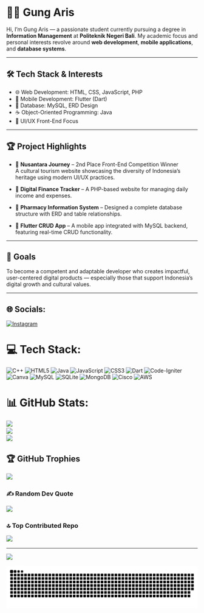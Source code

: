 # 👨‍💻 Gung Aris

Hi, I’m Gung Aris — a passionate student currently pursuing a degree in **Information Management** at **Politeknik Negeri Bali**. My academic focus and personal interests revolve around **web development**, **mobile applications**, and **database systems**.

---

## 🛠 Tech Stack & Interests

- 🌐 Web Development: HTML, CSS, JavaScript, PHP
- 📱 Mobile Development: Flutter (Dart)  
- 💾 Database: MySQL, ERD Design
- ☕ Object-Oriented Programming: Java  
- 🎨 UI/UX Front-End Focus

---

## 🏆 Project Highlights

- 🥈 **Nusantara Journey** – 2nd Place Front-End Competition Winner  
  A cultural tourism website showcasing the diversity of Indonesia’s heritage using modern UI/UX practices.

- 💼 **Digital Finance Tracker** – A PHP-based website for managing daily income and expenses.

- 💊 **Pharmacy Information System** – Designed a complete database structure with ERD and table relationships.

- 📱 **Flutter CRUD App** – A mobile app integrated with MySQL backend, featuring real-time CRUD functionality.

---

## 🎯 Goals

To become a competent and adaptable developer who creates impactful, user-centered digital products — especially those that support Indonesia’s digital growth and cultural values.

---


## 🌐 Socials:
[![Instagram](https://img.shields.io/badge/Instagram-%23E4405F.svg?logo=Instagram&logoColor=white)](https://instagram.com/agungarss) 

# 💻 Tech Stack:
![C++](https://img.shields.io/badge/c++-%2300599C.svg?style=for-the-badge&logo=c%2B%2B&logoColor=white) ![HTML5](https://img.shields.io/badge/html5-%23E34F26.svg?style=for-the-badge&logo=html5&logoColor=white) ![Java](https://img.shields.io/badge/java-%23ED8B00.svg?style=for-the-badge&logo=openjdk&logoColor=white) ![JavaScript](https://img.shields.io/badge/javascript-%23323330.svg?style=for-the-badge&logo=javascript&logoColor=%23F7DF1E) ![CSS3](https://img.shields.io/badge/css3-%231572B6.svg?style=for-the-badge&logo=css3&logoColor=white) ![Dart](https://img.shields.io/badge/dart-%230175C2.svg?style=for-the-badge&logo=dart&logoColor=white) ![Code-Igniter](https://img.shields.io/badge/CodeIgniter-%23EF4223.svg?style=for-the-badge&logo=codeIgniter&logoColor=white) ![Canva](https://img.shields.io/badge/Canva-%2300C4CC.svg?style=for-the-badge&logo=Canva&logoColor=white) ![MySQL](https://img.shields.io/badge/mysql-4479A1.svg?style=for-the-badge&logo=mysql&logoColor=white) ![SQLite](https://img.shields.io/badge/sqlite-%2307405e.svg?style=for-the-badge&logo=sqlite&logoColor=white) ![MongoDB](https://img.shields.io/badge/MongoDB-%234ea94b.svg?style=for-the-badge&logo=mongodb&logoColor=white) ![Cisco](https://img.shields.io/badge/cisco-%23049fd9.svg?style=for-the-badge&logo=cisco&logoColor=black) ![AWS](https://img.shields.io/badge/AWS-%23FF9900.svg?style=for-the-badge&logo=amazon-aws&logoColor=white)
# 📊 GitHub Stats:
![](https://github-readme-stats.vercel.app/api?username=agungarss&theme=transparent&hide_border=false&include_all_commits=true&count_private=true)<br/>
![](https://nirzak-streak-stats.vercel.app/?user=agungarss&theme=transparent&hide_border=false)<br/>
![](https://github-readme-stats.vercel.app/api/top-langs/?username=agungarss&theme=transparent&hide_border=false&include_all_commits=true&count_private=true&layout=compact)

## 🏆 GitHub Trophies
![](https://github-profile-trophy.vercel.app/?username=agungarss&theme=synthwave&no-frame=false&no-bg=true&margin-w=4)

### ✍️ Random Dev Quote
![](https://quotes-github-readme.vercel.app/api?type=horizontal&theme=tokyonight)

### 🔝 Top Contributed Repo
![](https://github-contributor-stats.vercel.app/api?username=agungarss&limit=5&theme=dark&combine_all_yearly_contributions=true)

---
[![](https://visitcount.itsvg.in/api?id=agungarss&icon=4&color=4)](https://visitcount.itsvg.in)

<!-- Proudly created with GPRM ( https://gprm.itsvg.in ) -->

![snake gif](https://github.com/agungarss/agungarss/blob/output/github-snake-dark.svg)
